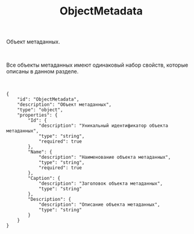 ﻿---
layout: default
title: ObjectMetadata
position: 
categories: 
tags: 
---

Объект метаданных.

   

Все объекты метаданных имеют одинаковый набор свойств, которые описаны в данном разделе.

   

```
{
	"id": "ObjectMetadata",
	"description": "Объект метаданных",
	"type": "object",
	"properties": {
		"Id": {
			"description": "Уникальный идентификатор объекта метаданных",
			"type": "string",
			"required": true
		},
		"Name": {
			"description": "Наименование объекта метаданных",
			"type": "string",
			"required": true
		},
		"Caption": {
			"description": "Заголовок объекта метаданных",
			"type": "string"
		},
		"Description": {
			"description": "Описание объекта метаданных",
			"type": "string"
		}
	}
}
```

 

 

